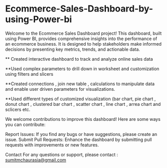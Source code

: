 # Ecommerce-Sales-Dashboard-by-using-Power-bi

Welcome to the Ecommerce Sales Dashboard project! This dashboard, built using Power BI, provides comprehensive insights into the performance of an ecommerce business. It is designed to help stakeholders make informed decisions by presenting key metrics, trends, and actionable data.

** Created interactive dashboard to track and analyze online sales data 

**Used complex parameters to drill down in worksheet and customization using filters and slicers

**Created connections , join new table , calculations to manipulate data and enable user driven parameters for visualizations.

**Used different types of customized  visualization (bar chart, pie chart , donut chart , clustered bar chart , scatter chart , line chart , arrea chart and sclicers etc.


We welcome contributions to improve this dashboard! Here are some ways you can contribute:

Report Issues: If you find any bugs or have suggestions, please create an issue.
Submit Pull Requests: Enhance the dashboard by submitting pull requests with improvements or new features.

Contact
For any questions or support, please contact : sumitmchaurasia@gmail.com


